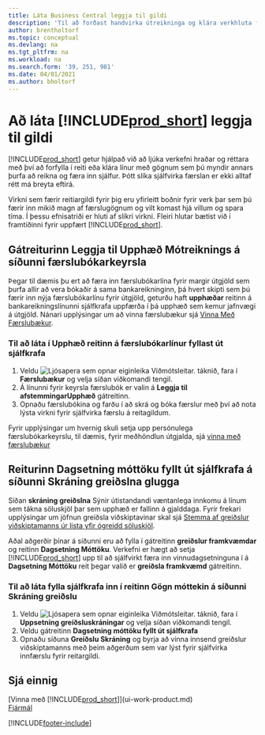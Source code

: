 ```yaml
---
title: Láta Business Central leggja til gildi
description: 'Til að forðast handvirka útreikninga og klára verkhluta fljótt og nákvæmlega, geturðu sett upp sjálfvirka gagnafærslu þannig að Business Central fyllir upp í valda reiti.'
author: brentholtorf
ms.topic: conceptual
ms.devlang: na
ms.tgt_pltfrm: na
ms.workload: na
ms.search.form: '39, 251, 981'
ms.date: 04/01/2021
ms.author: bholtorf
---
```

# Að láta [!INCLUDE[prod_short](includes/prod_short.md)] leggja til gildi
[!INCLUDE[prod_short](includes/prod_short.md)] getur hjálpað við að ljúka verkefni hraðar og réttara með því að forfylla í reiti eða klára línur með gögnum sem þú myndir annars þurfa að reikna og færa inn sjálfur. Þótt slíka sjálfvirka færslan er ekki alltaf rétt má breyta eftirá.

Virkni sem færir reitiargildi fyrir þig eru yfirleitt boðnir fyrir verk þar sem þú færir inn mikið magn af færslugögnum og vilt komast hjá villum og spara tíma. Í þessu efnisatriði er hluti af slíkri virkni. Fleiri hlutar bætist við í framtíðinni fyrir uppfært [!INCLUDE[prod_short](includes/prod_short.md)].

## Gátreiturinn **Leggja til Upphæð Mótreiknings** á síðunni **færslubókarkeyrsla**
Þegar til dæmis þu ert að færa inn færslubókarlína fyrir margir útgjöld sem þurfa allir að vera bókaðir á sama bankareikninginn, þá hvert skipti sem þú færir inn nýja færslubókarlínu fyrir útgjöld, geturðu haft **upphæðar** reitinn á bankareikningslínunni sjálfkrafa uppfærða í þá upphæð sem kemur jafnvægi á útgjöld. Nánari upplýsingar um að vinna færslubækur sjá [Vinna Með Færslubækur](ui-work-general-journals.md).

### Til að láta í **Upphæð** reitinn á færslubókarlínur fyllast út sjálfkrafa
1. Veldu ![Ljósapera sem opnar eiginleika Viðmótsleitar.](media/ui-search/search_small.png "Segðu mér hvað þú vilt gera") táknið, fara í **Færslubækur** og velja síðan viðkomandi tengil.
2. Á línunni fyrir keyrsla færslubók er valin á **Leggja til afstemmingarUpphæð** gátreitinn.
3. Opnaðu færslubókina og farðu í að skrá og bóka færslur með því að nota lýsta virkni fyrir sjálfvirka færslu á reitagildum.       

Fyrir upplýsingar um hvernig skuli setja upp persónulega færslubókarkeyrslu, til dæmis, fyrir meðhöndlun útgjalda, sjá [vinna með færslubækur](ui-work-general-journals.md)

## Reiturinn **Dagsetning móttöku fyllt út sjálfkrafa** á síðunni **Skráning greiðslna** glugga
Síðan **skráning greiðslna** Sýnir útistandandi væntanlega innkomu á línum sem tákna söluskjöl þar sem upphæð er fallinn á gjalddaga. Fyrir frekari upplýsingar um jöfnun greiðsla viðskiptavinar skal sjá [Stemma af greiðslur viðskiptamanns úr lista yfir ógreidd söluskjöl](receivables-how-reconcile-customer-payments-list-unpaid-sales-documents.md).

Aðal aðgerðir þínar á síðunni eru að fylla í gátreitinn **greiðslur framkvæmdar** og reitinn **Dagsetning Móttöku**. Verkefni er hægt að setja [!INCLUDE[prod_short](includes/prod_short.md)] upp til að sjálfvirkt færa inn vinnudagsetninguna í á **Dagsetning Móttöku** reit þegar valið er **greiðsla framkvæmd** gátreitinn.

### Til að láta fylla sjálfkrafa inn í reitinn **Gögn móttekin** á síðunni **Skráning greiðslu**
1. Veldu ![Ljósapera sem opnar eiginleika Viðmótsleitar.](media/ui-search/search_small.png "Segðu mér hvað þú vilt gera") táknið, fara í **Uppsetning greiðsluskráningar** og velja síðan viðkomandi tengil.
2. Veldu gátreitinn **Dagsetning móttöku fyllt út sjálfkrafa**
3. Opnaðu síðuna **Greiðslu Skráning** og byrja að vinna innsend greiðslur viðskiptamanns með þeim aðgerðum sem var lýst fyrir sjálfvirka innfærslu fyrir reitargildi.

## Sjá einnig
[Vinna með [!INCLUDE[prod_short](includes/prod_short.md)]](ui-work-product.md)  
[Fjármál](finance.md)


[!INCLUDE[footer-include](includes/footer-banner.md)]